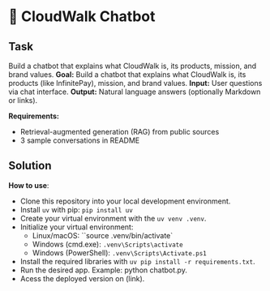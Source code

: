 # 💬 CloudWalk Chatbot

## Task
Build a chatbot that explains what CloudWalk is, its products, mission, and brand values.
**Goal:** Build a chatbot that explains what CloudWalk is, its products (like InfinitePay), mission, and brand values.
**Input:** User questions via chat interface.
**Output:** Natural language answers (optionally Markdown or links).

**Requirements:**
- Retrieval-augmented generation (RAG) from public sources
- 3 sample conversations in README

## Solution

**How to use**:
- Clone this repository into your local development environment.
- Install ``uv`` with pip: ``pip install uv``
- Create your virtual environment with the ``uv venv .venv``.
- Initialize your virtual environment:
  - Linux/macOS: ``source .venv/bin/activate`
  - Windows (cmd.exe): ``.venv\Scripts\activate``
  - Windows (PowerShell): ``.venv\Scripts\Activate.ps1``
- Install the required libraries with ``uv pip install -r requirements.txt``.
- Run the desired app. Example: python chatbot.py.
- Acess the deployed version on (link).
